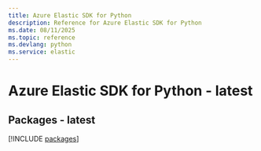 ```yaml
---
title: Azure Elastic SDK for Python
description: Reference for Azure Elastic SDK for Python
ms.date: 08/11/2025
ms.topic: reference
ms.devlang: python
ms.service: elastic
---
```

# Azure Elastic SDK for Python - latest
## Packages - latest
[!INCLUDE [packages](elastic-index.md)]